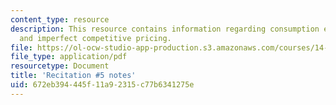 ```yaml
---
content_type: resource
description: This resource contains information regarding consumption externalities
  and imperfect competitive pricing.
file: https://ol-ocw-studio-app-production.s3.amazonaws.com/courses/14-471-public-economics-i-fall-2012/672eb394445f11a92315c77b6341275e_MIT14_471F12_recnotes5.pdf
file_type: application/pdf
resourcetype: Document
title: 'Recitation #5 notes'
uid: 672eb394-445f-11a9-2315-c77b6341275e
---
```

